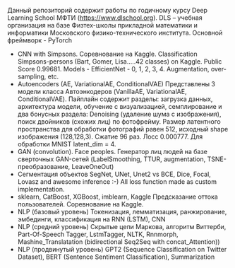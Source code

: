 Данный репозиторий содержит работы по годичному курсу Deep Learning School МФТИ (https://www.dlschool.org).
DLS – учебная организация на базе Физтех-школы прикладной математики и информатики Московского физико-технического института.
Основной фреймворк - PyTorch
* CNN with Simpsons. Соревнование на Kaggle.
Classification Simpsons-persons (Bart, Gomer, Lisa.....42 classes) on Kaggle. Public Score 0.99681. Models - EfficientNet - 0, 1, 2, 3, 4. Augmentation, over-sampling, etc.
* Autoencoders (AE, VariationalAE, ConditionalVAE)
Представлены 3 модели класса Автоэнкодеров (VanillaAE, VariationalAE, ConditionalVAE). Пайплайн содержит разделы: загрузка данных, архитектура модели, обучение с визуализацией, семплирование и два бонусных раздела: Denoising (удаление шума с изображения), поиск двойников (схожих лиц) по фотофрейму. Размер латентного пространства для обработки фотографий равен 512, исходный shape изображения (128,128,3). Сжатие 96 раз. Лосс 0.000777. Для обработки MNIST latent_dim = 4.
* GAN (convolution). Face peoples.
Генератор лиц людей на базе сверточных GAN-сетей (LabelSmoothing, TTUR, augmentation, TSNE-преобразование, LeaveOneOut)
* Сегментация объектов
SegNet, UNet, Unet2 vs BCE, Dice, Focal, Lovasz and awesome inference :-) All loss function made as custom implementation.
* sklearn, CatBoost, XGBoost, imblearn, Kaggle
Предсказание оттока пользователей. Соревнование на Kaggle.
* NLP (базовый уровень) Токенизация, лемматизация, ранжирование, эмбединги, классификация на RNN (LSTM), CNN
* NLP (средний уровень) Скрытые цепи Маркова, алгоритм Виттерби, Part-Of-Speech Tagger, LstmTagger, NLTK, Rnnmorph,
Mashine_Translatation (bidirectional Seq2Seq with concat_Attention))
* NLP (продвинутый уровень) GPT2 (Sequence Classification on Twitter Dataset), BERT (Sentence Sentiment Classification), Summarization
